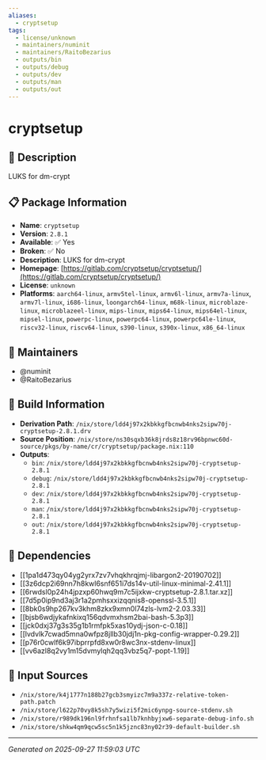 ```yaml
---
aliases:
  - cryptsetup
tags:
  - license/unknown
  - maintainers/numinit
  - maintainers/RaitoBezarius
  - outputs/bin
  - outputs/debug
  - outputs/dev
  - outputs/man
  - outputs/out
---
```


# cryptsetup

## 📝 Description

LUKS for dm-crypt

## 📋 Package Information

- **Name**: `cryptsetup`
- **Version**: `2.8.1`
- **Available**: ✅ Yes
- **Broken**: ✅ No
- **Description**: LUKS for dm-crypt
- **Homepage**: [https://gitlab.com/cryptsetup/cryptsetup/](https://gitlab.com/cryptsetup/cryptsetup/)
- **License**: `unknown`
- **Platforms**: `aarch64-linux`, `armv5tel-linux`, `armv6l-linux`, `armv7a-linux`, `armv7l-linux`, `i686-linux`, `loongarch64-linux`, `m68k-linux`, `microblaze-linux`, `microblazeel-linux`, `mips-linux`, `mips64-linux`, `mips64el-linux`, `mipsel-linux`, `powerpc-linux`, `powerpc64-linux`, `powerpc64le-linux`, `riscv32-linux`, `riscv64-linux`, `s390-linux`, `s390x-linux`, `x86_64-linux`
## 👥 Maintainers

- @numinit
- @RaitoBezarius


## 🔧 Build Information

- **Derivation Path**: `/nix/store/ldd4j97x2kbkkgfbcnwb4nks2sipw70j-cryptsetup-2.8.1.drv`
- **Source Position**: `/nix/store/ns30sqxb36k8jrds8z18rv96bpnwc60d-source/pkgs/by-name/cr/cryptsetup/package.nix:110`
- **Outputs**:
  - `bin`:  `/nix/store/ldd4j97x2kbkkgfbcnwb4nks2sipw70j-cryptsetup-2.8.1`
  - `debug`:  `/nix/store/ldd4j97x2kbkkgfbcnwb4nks2sipw70j-cryptsetup-2.8.1`
  - `dev`:  `/nix/store/ldd4j97x2kbkkgfbcnwb4nks2sipw70j-cryptsetup-2.8.1`
  - `man`:  `/nix/store/ldd4j97x2kbkkgfbcnwb4nks2sipw70j-cryptsetup-2.8.1`
  - `out`:  `/nix/store/ldd4j97x2kbkkgfbcnwb4nks2sipw70j-cryptsetup-2.8.1`

## 🔗 Dependencies

- [[1pa1d473qy04yg2yrx7zv7vhqkhrqjmj-libargon2-20190702]]
- [[3z6dcp2i69nn7h8kwl6snf651i7ds14v-util-linux-minimal-2.41.1]]
- [[6rwdsl0p24h4jpzxp60hwq9m7c5ijxkw-cryptsetup-2.8.1.tar.xz]]
- [[7d5p0ip9nd3aj3r1a2pmhsxxizqqnis8-openssl-3.5.1]]
- [[8bk0s9hp267kv3khm8zkx9xmn0l74zls-lvm2-2.03.33]]
- [[bjsb6wdjykafnkixq156qdvmxhsm2bai-bash-5.3p3]]
- [[jck0dxj37g3s35g1b1rmfpk5xas10ydj-json-c-0.18]]
- [[lvdvlk7cwad5mna0wfpz8jllb30jdj1n-pkg-config-wrapper-0.29.2]]
- [[p76r0cwlf6k97ibprrpfd8xw0r8wc3nx-stdenv-linux]]
- [[vv6azl8q2vy1m15dvmylqh2qq3vbz5q7-popt-1.19]]

## 📁 Input Sources

- `/nix/store/k4j1777n188b27gcb3smyizc7m9a337z-relative-token-path.patch`
- `/nix/store/l622p70vy8k5sh7y5wizi5f2mic6ynpg-source-stdenv.sh`
- `/nix/store/r989dk196nl9frhnfsa1lb7knhbyjxw6-separate-debug-info.sh`
- `/nix/store/shkw4qm9qcw5sc5n1k5jznc83ny02r39-default-builder.sh`

---
*Generated on 2025-09-27 11:59:03 UTC*

